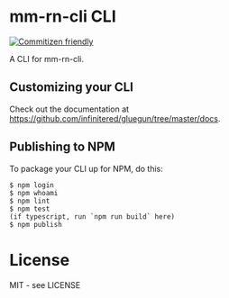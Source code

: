 # mm-rn-cli CLI
[![Commitizen friendly](https://img.shields.io/badge/commitizen-friendly-brightgreen.svg)](http://commitizen.github.io/cz-cli/)

A CLI for mm-rn-cli.

## Customizing your CLI

Check out the documentation at https://github.com/infinitered/gluegun/tree/master/docs.

## Publishing to NPM

To package your CLI up for NPM, do this:

```shell
$ npm login
$ npm whoami
$ npm lint
$ npm test
(if typescript, run `npm run build` here)
$ npm publish
```

# License

MIT - see LICENSE


